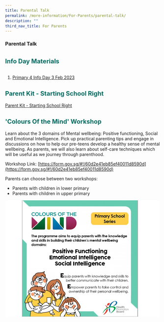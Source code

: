 ```yaml
---
title: Parental Talk
permalink: /more-information/For-Parents/parental-talk/
description: ""
third_nav_title: For Parents
---
```

### **Parental Talk**


<b style="color:#016C62; font-size:20px; line-height: 3;">Info Day Materials</b><br>
1. [Primary 4 Info Day 3 Feb 2023](/files/P4%20Info%20Day%202023_3%20Feb%202023.pdf)

<b style="color:#016C62; font-size:20px; line-height: 3;">Parent Kit - Starting School Right</b><br>
[Parent Kit - Starting School Right](/files/Parent%20Kit%20-%20Starting%20School%20Right%20Jan%202020.pdf)

<b style="color:#016C62; font-size:20px; line-height: 3;">'Colours Of the Mind' Workshop</b><br>
Learn about the 3 domains of Mental wellbeing: Positive functioning, Social and Emotional Intelligence. Pick up practical parenting tips and engage in discussions on how to help our pre-teens develop a healthy sense of mental wellbeing. As parents, we will also learn about self-care techniques which will be useful as we journey through parenthood.

Workshop Link: [https://form.gov.sg/#!/60d2e41eb85ef40011d8590d](https://form.gov.sg/#!/60d2e41eb85ef40011d8590d)

Parents can choose between two workshops:
*  Parents with children in lower primary
*  Parents with children in upper primary

![](/images/HPB%20Workshop%20.jpg)